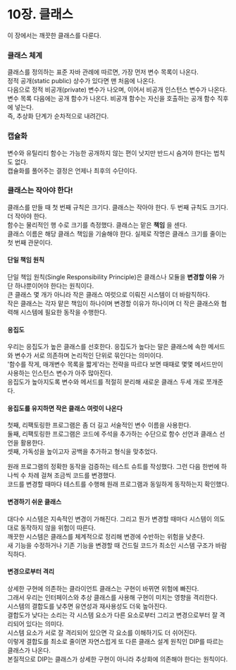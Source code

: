 10장. 클래스
===========
이 장에서는 깨끗한 클래스를 다룬다.  


### 클래스 체계
클래스를 정의하는 표준 자바 관례에 따르면, 가장 먼저 변수 목록이 나온다.  
정적 공개(static public) 상수가 있다면 맨 처음에 나온다.  
다음으로 정적 비공개(private) 변수가 나오며, 이어서 비공개 인스턴스 변수가 나온다.  
변수 목록 다음에는 공개 함수가 나온다. 비공개 함수는 자신을 호출하는 공개 함수 직후에 넣는다.  
즉, 추상화 단계가 순차적으로 내려간다.  


### 캡슐화
변수와 유틸리티 함수는 가능한 공개하지 않는 편이 낫지만 반드시 숨겨야 한다는 법칙도 없다.  
캡슐화를 풀어주는 결정은 언제나 최후의 수단이다.  


### 클래스는 작아야 한다!
클래스를 만들 때 첫 번째 규칙은 크기다. 클래스는 작아야 한다. 두 번째 규칙도 크기다. 더 작아야 한다.  
함수는 물리적인 행 수로 크기를 측정했다. 클래스는 맡은 **책임** 을 센다.  
클래스 이름은 해당 클래스 책임을 기술해야 한다. 실제로 작명은 클래스 크기를 줄이는 첫 번째 관문이다.  


#### 단일 책임 원칙
단일 책임 원칙(Single Responsibility Principle)은 클래스나 모듈을 **변경할 이유** 가 단 하나뿐이어야 한다는 원칙이다.  
큰 클래스 몇 개가 아니라 작은 클래스 여럿으로 이뤄진 시스템이 더 바람직하다.  
작은 클래스는 각자 맡은 책임이 하나이며 변경할 이유가 하나이며 더 작은 클래스와 협력해 시스템에 필요한 동작을 수행한다.  


#### 응집도
우리는 응집도가 높은 클래스를 선호한다. 응집도가 높다는 말은 클래스에 속한 메서드와 변수가 서로 의존하며 논리적인 단위로 묶인다는 의미이다.  
'함수를 작게, 매개변수 목록을 짧게'라는 전략을 따르다 보면 때때로 몇몇 메서드만이 사용하는 인스턴스 변수가 아주 많아진다.  
응집도가 높아지도록 변수와 메서드를 적절히 분리해 새로운 클래스 두세 개로 쪼개준다.  


#### 응집도를 유지하면 작은 클래스 여럿이 나온다
첫째, 리팩토링한 프로그램은 좀 더 길고 서술적인 변수 이름을 사용한다.  
둘째, 리팩토링한 프로그램은 코드에 주석을 추가하는 수단으로 함수 선언과 클래스 선언을 활용한다.  
셋째, 가독성을 높이고자 공백을 추가하고 형식을 맞추었다.  

원래 프로그램의 정확한 동작을 검증하는 테스트 슈트를 작성했다. 그런 다음 한번에 하나씩 수 차례 걸쳐 조금씩 코드를 변경했다.  
코드를 변경할 때마다 테스트를 수행해 원래 프로그램과 동일하게 동작하는지 확인했다.  


#### 변경하기 쉬운 클래스
대다수 시스템은 지속적인 변경이 가해진다. 그리고 뭔가 변경할 때마다 시스템이 의도대로 동작하지 않을 위험이 따른다.  
깨끗한 시스템은 클래스를 체계적으로 정리해 변경에 수반하는 위험을 낮춘다.  
새 기능을 수정하거나 기존 기능을 변경할 때 건드릴 코드가 최소인 시스템 구조가 바람직하다.  


#### 변경으로부터 격리
상세한 구현에 의존하는 클라이언트 클래스는 구현이 바뀌면 위험에 빠진다.  
그래서 우리는 인터페이스와 추상 클래스를 사용해 구현이 미치는 영향을 격리한다.  
시스템의 결합도를 낮추면 유연성과 재사용성도 더욱 높아진다.  
결합도가 낮다는 소리는 각 시스템 요소가 다른 요소로부터 그리고 변경으로부터 잘 격리되어 있다는 의미다.  
시스템 요소가 서로 잘 격리되어 있으면 각 요소를 이해하기도 더 쉬어진다.  
이렇게 결합도를 최소로 줄이면 자연스럽게 또 다른 클래스 설계 원칙인 DIP를 따르는 클래스가 나온다.  
본질적으로 DIP는 클래스가 상세한 구현이 아니라 추상화에 의존해야 한다는 원칙이다.  

